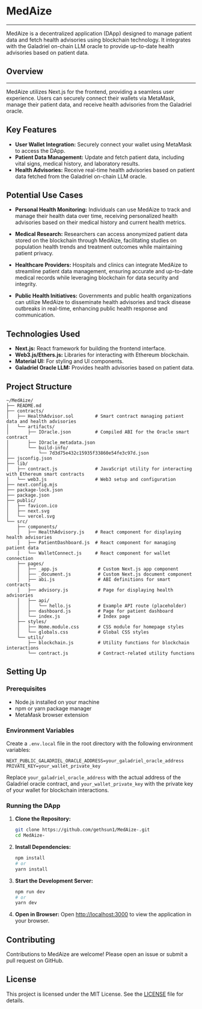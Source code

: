 
# MedAize
----
MedAize is a decentralized application (DApp) designed to manage patient data and fetch health advisories using blockchain technology. It integrates with the Galadriel on-chain LLM oracle to provide up-to-date health advisories based on patient data.

## Overview
---

MedAize utilizes Next.js for the frontend, providing a seamless user experience. Users can securely connect their wallets via MetaMask, manage their patient data, and receive health advisories from the Galadriel oracle.

## Key Features

- **User Wallet Integration:** Securely connect your wallet using MetaMask to access the DApp.
- **Patient Data Management:** Update and fetch patient data, including vital signs, medical history, and laboratory results.
- **Health Advisories:** Receive real-time health advisories based on patient data fetched from the Galadriel on-chain LLM oracle.

## Potential Use Cases

- **Personal Health Monitoring:** Individuals can use MedAize to track and manage their health data over time, receiving personalized health advisories based on their medical history and current health metrics.
  
- **Medical Research:** Researchers can access anonymized patient data stored on the blockchain through MedAize, facilitating studies on population health trends and treatment outcomes while maintaining patient privacy.

- **Healthcare Providers:** Hospitals and clinics can integrate MedAize to streamline patient data management, ensuring accurate and up-to-date medical records while leveraging blockchain for data security and integrity.

- **Public Health Initiatives:** Governments and public health organizations can utilize MedAize to disseminate health advisories and track disease outbreaks in real-time, enhancing public health response and communication.

## Technologies Used

- **Next.js:** React framework for building the frontend interface.
- **Web3.js/Ethers.js:** Libraries for interacting with Ethereum blockchain.
- **Material UI:** For styling and UI components.
- **Galadriel Oracle LLM:** Provides health advisories based on patient data.

## Project Structure

```
~/MedAize/
├── README.md
├── contracts/
│   ├── HealthAdvisor.sol        # Smart contract managing patient data and health advisories
│   └── artifacts/
│       ├── IOracle.json         # Compiled ABI for the Oracle smart contract
│       ├── IOracle_metadata.json
│       └── build-info/
│           └── 7d3d75e432c15935f33860e54fe3c97d.json
├── jsconfig.json
├── lib/
│   ├── contract.js              # JavaScript utility for interacting with Ethereum smart contracts
│   └── web3.js                  # Web3 setup and configuration
├── next.config.mjs
├── package-lock.json
├── package.json
├── public/
│   ├── favicon.ico
│   ├── next.svg
│   └── vercel.svg
└── src/
    ├── components/
    │   ├── HealthAdvisory.js    # React component for displaying health advisories
    │   ├── PatientDashboard.js  # React component for managing patient data
    │   └── WalletConnect.js     # React component for wallet connection
    ├── pages/
    │   ├── _app.js               # Custom Next.js app component
    │   ├── _document.js          # Custom Next.js document component
    │   ├── abi.js                # ABI definitions for smart contracts
    │   ├── advisory.js           # Page for displaying health advisories
    │   ├── api/
    │   │   └── hello.js          # Example API route (placeholder)
    │   ├── dashboard.js          # Page for patient dashboard
    │   └── index.js              # Index page
    ├── styles/
    │   ├── Home.module.css       # CSS module for homepage styles
    │   └── globals.css           # Global CSS styles
    └── utils/
        ├── blockchain.js         # Utility functions for blockchain interactions
        └── contract.js           # Contract-related utility functions
```

## Setting Up

### Prerequisites

- Node.js installed on your machine
- npm or yarn package manager
- MetaMask browser extension

### Environment Variables

Create a `.env.local` file in the root directory with the following environment variables:

```
NEXT_PUBLIC_GALADRIEL_ORACLE_ADDRESS=your_galadriel_oracle_address
PRIVATE_KEY=your_wallet_private_key
```

Replace `your_galadriel_oracle_address` with the actual address of the Galadriel oracle contract, and `your_wallet_private_key` with the private key of your wallet for blockchain interactions.

### Running the DApp

1. **Clone the Repository:**
   ```bash
   git clone https://github.com/gethsun1/MedAize-.git
   cd MedAize-
   ```

2. **Install Dependencies:**
   ```bash
   npm install
   # or
   yarn install
   ```

3. **Start the Development Server:**
   ```bash
   npm run dev
   # or
   yarn dev
   ```

4. **Open in Browser:**
   Open [http://localhost:3000](http://localhost:3000) to view the application in your browser.

## Contributing

Contributions to MedAize are welcome! Please open an issue or submit a pull request on GitHub.

## License

This project is licensed under the MIT License. See the [LICENSE](https://github.com/git/git-scm.com/blob/main/MIT-LICENSE.txt) file for details.

